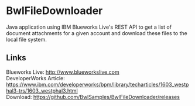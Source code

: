 # BwlFileDownloader
Java application using IBM Blueworks Live's REST API to get a list of document attachments for a given account and download these files to the local file system.
## Links
Blueworks Live: http://www.blueworkslive.com  
DeveloperWorks Article: https://www.ibm.com/developerworks/bpm/library/techarticles/1603_westphal3-trs/1603_westphal3.html  
Download: https://github.com/BwlSamples/BwlFileDownloader/releases

